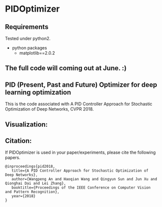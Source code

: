 # PIDOptimizer
## Requirements
Tested under python2.
- python packages
  - matplotlib==2.0.2
## The full code will coming out at June. :)
## PID (Present, Past and Future) Optimizer for deep learning optimization
This is the code associated with A PID Controller Approach for Stochastic Optimization of Deep Networks, CVPR 2018.
## Visualization:
## Citation:
If PIDOptimizer is used in your paper/experiments, please cite the following papers.
```
@inproceedings{pid2018,
   title={A PID Controller Approach for Stochastic Optimization of Deep Networks},
   author={Wangpeng An and Haoqian Wang and Qingyun Sun and Jun Xu and Qionghai Dai and Lei Zhang},
   booktitle={Proceedings of the IEEE Conference on Computer Vision and Pattern Recognition},
   year={2018}
}
```
